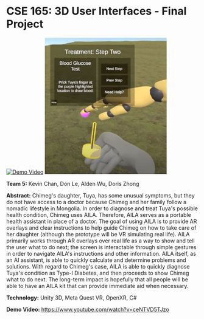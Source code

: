 # CSE 165: 3D User Interfaces - Final Project

[![Demo Video](https://img.youtube.com/vi/ceNTVD5TJzo/0.jpg)](https://www.youtube.com/watch?v=ceNTVD5TJzo) <img src="demo.jpeg" alt="visual" width="320"/>

**Team 5:** Kevin Chan, Don Le, Alden Wu, Doris Zhong

**Abstract:** Chimeg's daughter, Tuya, has some unusual symptoms, but they do not have access to a doctor because Chimeg and her family follow a nomadic lifestyle in Mongolia. In order to diagnose and treat Tuya's possible health condition, Chimeg uses AILA. Therefore, AILA serves as a portable health assistant in place of a doctor. The goal of using AILA is to provide AR overlays and clear instructions to help guide Chimeg on how to take care of her daughter (although the prototype will be VR simulating real life). AILA primarily works through AR overlays over real life as a way to show and tell the user what to do next; the screen is interactable through simple gestures in order to navigate AILA's instructions and other information. AILA itself, as an AI assistant, is able to quickly calculate and determine problems and solutions. With regard to Chimeg's case, AILA is able to quickly diagnose Tuya's condition as Type-I Diabetes, and then proceeds to show Chimeg what to do next. The long-term impact is hopefully that all people will be able to have an AILA kit that can provide immediate aid when necessary.

**Technology:** Unity 3D, Meta Quest VR, OpenXR, C#

**Demo Video:** https://www.youtube.com/watch?v=ceNTVD5TJzo
